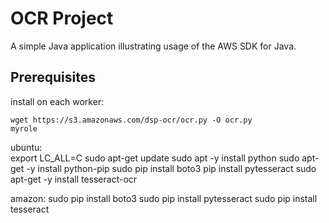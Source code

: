 # OCR Project

A simple Java application illustrating usage of the AWS SDK for Java.

## Prerequisites

install on each worker:

	wget https://s3.amazonaws.com/dsp-ocr/ocr.py -O ocr.py
    myrole

ubuntu:    
	export LC_ALL=C
    sudo apt-get update
	sudo apt -y install python
	sudo apt-get -y install python-pip
	sudo pip install boto3
	pip install pytesseract
	sudo apt-get -y install tesseract-ocr

amazon:
    sudo pip install boto3
    sudo pip install pytesseract
    sudo pip install tesseract

